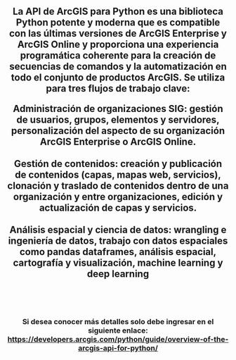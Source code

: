 <div id="header" align="center">
  <h2>La API de ArcGIS para Python es una biblioteca Python potente y moderna que es compatible con las últimas versiones de ArcGIS Enterprise y ArcGIS Online y proporciona una experiencia programática coherente para la creación de secuencias de comandos y la automatización en todo el conjunto de productos ArcGIS. Se utiliza para tres flujos de trabajo clave:<br>

Administración de organizaciones SIG: gestión de usuarios, grupos, elementos y servidores, personalización del aspecto de su organización ArcGIS Enterprise o ArcGIS Online.<br><br>
Gestión de contenidos: creación y publicación de contenidos (capas, mapas web, servicios), clonación y traslado de contenidos dentro de una organización y entre organizaciones, edición y actualización de capas y servicios.<br><br>
Análisis espacial y ciencia de datos: wrangling e ingeniería de datos, trabajo con datos espaciales como pandas dataframes, análisis espacial, cartografía y visualización, machine learning y deep learning<br><br></h2><br>
    <h3>Si desea conocer más detalles solo debe ingresar en el siguiente enlace: https://developers.arcgis.com/python/guide/overview-of-the-arcgis-api-for-python/</h3>
</div>
